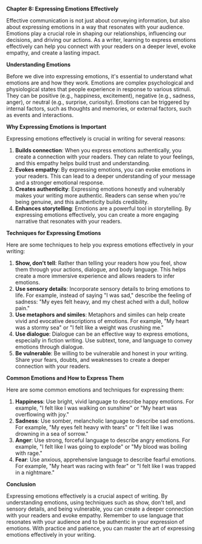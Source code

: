 <p><strong>Chapter 8: Expressing Emotions Effectively</strong></p>

<p>Effective communication is not just about conveying information, but also about expressing emotions in a way that resonates with your audience. Emotions play a crucial role in shaping our relationships, influencing our decisions, and driving our actions. As a writer, learning to express emotions effectively can help you connect with your readers on a deeper level, evoke empathy, and create a lasting impact.</p>

<p><strong>Understanding Emotions</strong></p>

<p>Before we dive into expressing emotions, it's essential to understand what emotions are and how they work. Emotions are complex psychological and physiological states that people experience in response to various stimuli. They can be positive (e.g., happiness, excitement), negative (e.g., sadness, anger), or neutral (e.g., surprise, curiosity). Emotions can be triggered by internal factors, such as thoughts and memories, or external factors, such as events and interactions.</p>

<p><strong>Why Expressing Emotions is Important</strong></p>

<p>Expressing emotions effectively is crucial in writing for several reasons:</p>

<ol>
<li><strong>Builds connection</strong>: When you express emotions authentically, you create a connection with your readers. They can relate to your feelings, and this empathy helps build trust and understanding.</li>
<li><strong>Evokes empathy</strong>: By expressing emotions, you can evoke emotions in your readers. This can lead to a deeper understanding of your message and a stronger emotional response.</li>
<li><strong>Creates authenticity</strong>: Expressing emotions honestly and vulnerably makes your writing more authentic. Readers can sense when you're being genuine, and this authenticity builds credibility.</li>
<li><strong>Enhances storytelling</strong>: Emotions are a powerful tool in storytelling. By expressing emotions effectively, you can create a more engaging narrative that resonates with your readers.</li>
</ol>

<p><strong>Techniques for Expressing Emotions</strong></p>

<p>Here are some techniques to help you express emotions effectively in your writing:</p>

<ol>
<li><strong>Show, don't tell</strong>: Rather than telling your readers how you feel, show them through your actions, dialogue, and body language. This helps create a more immersive experience and allows readers to infer emotions.</li>
<li><strong>Use sensory details</strong>: Incorporate sensory details to bring emotions to life. For example, instead of saying "I was sad," describe the feeling of sadness: "My eyes felt heavy, and my chest ached with a dull, hollow pain."</li>
<li><strong>Use metaphors and similes</strong>: Metaphors and similes can help create vivid and evocative descriptions of emotions. For example, "My heart was a stormy sea" or "I felt like a weight was crushing me."</li>
<li><strong>Use dialogue</strong>: Dialogue can be an effective way to express emotions, especially in fiction writing. Use subtext, tone, and language to convey emotions through dialogue.</li>
<li><strong>Be vulnerable</strong>: Be willing to be vulnerable and honest in your writing. Share your fears, doubts, and weaknesses to create a deeper connection with your readers.</li>
</ol>

<p><strong>Common Emotions and How to Express Them</strong></p>

<p>Here are some common emotions and techniques for expressing them:</p>

<ol>
<li><strong>Happiness</strong>: Use bright, vivid language to describe happy emotions. For example, "I felt like I was walking on sunshine" or "My heart was overflowing with joy."</li>
<li><strong>Sadness</strong>: Use somber, melancholic language to describe sad emotions. For example, "My eyes felt heavy with tears" or "I felt like I was drowning in a sea of sorrow."</li>
<li><strong>Anger</strong>: Use strong, forceful language to describe angry emotions. For example, "I felt like I was going to explode" or "My blood was boiling with rage."</li>
<li><strong>Fear</strong>: Use anxious, apprehensive language to describe fearful emotions. For example, "My heart was racing with fear" or "I felt like I was trapped in a nightmare."</li>
</ol>

<p><strong>Conclusion</strong></p>

<p>Expressing emotions effectively is a crucial aspect of writing. By understanding emotions, using techniques such as show, don't tell, and sensory details, and being vulnerable, you can create a deeper connection with your readers and evoke empathy. Remember to use language that resonates with your audience and to be authentic in your expression of emotions. With practice and patience, you can master the art of expressing emotions effectively in your writing.</p>
